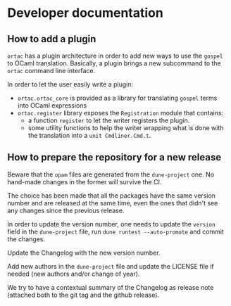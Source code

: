 # Developer documentation

## How to add a plugin

`ortac` has a plugin architecture in order to add new ways to use the `gospel`
to OCaml translation. Basically, a plugin brings a new subcommand to the
`ortac` command line interface.

In order to let the user easily write a plugin:

- `ortac.ortac_core` is provided as a library for translating `gospel` terms
  into OCaml expressions
- `ortac.register` library exposes the `Registration` module that contains:
    + a function `register` to let the writer registers the plugin.
    + some utility functions to help the writer wrapping what is done with the
      translation into a `unit Cmdliner.Cmd.t`.

## How to prepare the repository for a new release

Beware that the `opam` files are generated from the `dune-project` one. No
hand-made changes in the former will survive the CI.

The choice has been made that all the packages have the same version number and
are released at the same time, even the ones that didn't see any changes since
the previous release.

In order to update the version number, one needs to update the `version` field
in the `dune-project` file, run `dune runtest --auto-promote` and commit the
changes.

Update the Changelog with the new version number.

Add new authors in the `dune-project` file and update the LICENSE file if
needed (new authors and/or change of year).

We try to have a contextual summary of the Changelog as release note (attached
both to the git tag and the github release).
